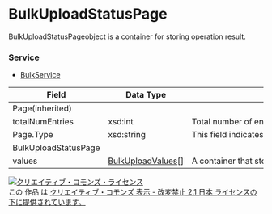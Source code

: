 # BulkUploadStatusPage
BulkUploadStatusPageobject is a container for storing operation result.
### Service
+ [BulkService](../services/BulkService.md)

| Field | Data Type | Description | 
|---|---|---|
| Page(inherited)|||
| totalNumEntries| xsd:int| Total number of entries |
| Page.Type| xsd:string| This field indicates the subtype of Page of this instance. |
| BulkUploadStatusPage|||
| values| <a href="./BulkUploadValues.md%0D%0A">BulkUploadValues</a>[]| A container that stores operation result. |
<a rel="license" href="http://creativecommons.org/licenses/by-nd/2.1/jp/"><img alt="クリエイティブ・コモンズ・ライセンス" style="border-width:0" src="https://i.creativecommons.org/l/by-nd/2.1/jp/88x31.png" /></a><br />この 作品 は <a rel="license" href="http://creativecommons.org/licenses/by-nd/2.1/jp/">クリエイティブ・コモンズ 表示 - 改変禁止 2.1 日本 ライセンスの下に提供されています。</a>
